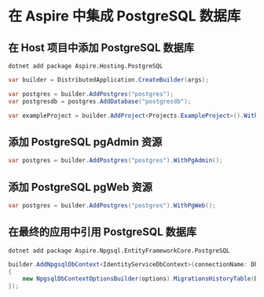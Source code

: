 # 在 Aspire 中集成 PostgreSQL 数据库

## 在 Host 项目中添加 PostgreSQL 数据库

```shell
dotnet add package Aspire.Hosting.PostgreSQL
```

```csharp
var builder = DistributedApplication.CreateBuilder(args);

var postgres = builder.AddPostgres("postgres");
var postgresdb = postgres.AddDatabase("postgresdb");

var exampleProject = builder.AddProject<Projects.ExampleProject>().WithReference(postgresdb);
```

## 添加 PostgreSQL pgAdmin 资源

```csharp
var postgres = builder.AddPostgres("postgres").WithPgAdmin();
```


## 添加 PostgreSQL pgWeb 资源

```csharp
var postgres = builder.AddPostgres("postgres").WithPgWeb();
```

## 在最终的应用中引用 PostgreSQL 数据库

```shell
dotnet add package Aspire.Npgsql.EntityFrameworkCore.PostgreSQL
```

```csharp
builder.AddNpgsqlDbContext<IdentityServiceDbContext>(connectionName: DbConstants.ConnectionStringName, configureDbContextOptions: options =>
{
    new NpgsqlDbContextOptionsBuilder(options).MigrationsHistoryTable(DbConstants.MigrationsHistoryTableName);
});
```
